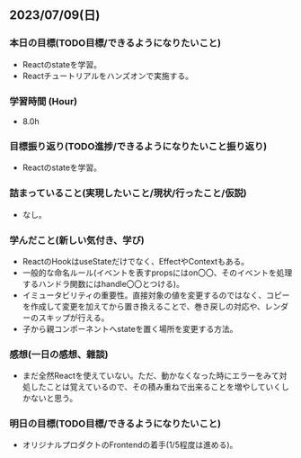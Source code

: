 ## 2023/07/09(日)

### 本日の目標(TODO目標/できるようになりたいこと)

- Reactのstateを学習。
- Reactチュートリアルをハンズオンで実施する。

### 学習時間 (Hour)

- 8.0h

### 目標振り返り(TODO進捗/できるようになりたいこと振り返り)

- Reactのstateを学習。

### 詰まっていること(実現したいこと/現状/行ったこと/仮説)

- なし。

### 学んだこと(新しい気付き、学び)

- ReactのHookはuseStateだけでなく、EffectやContextもある。
- 一般的な命名ルール(イベントを表すpropsにはon〇〇、そのイベントを処理するハンドラ関数にはhandle〇〇とつける)。
- イミュータビリティの重要性。直接対象の値を変更するのではなく、コピーを作成して変更を加えてから置き換えることで、巻き戻しの対応や、レンダーのスキップが行える。
- 子から親コンポーネントへstateを置く場所を変更する方法。

### 感想(一日の感想、雜談)

- まだ全然Reactを使えていない。ただ、動かなくなった時にエラーをみて対処したことは覚えているので、その積み重ねで出来ることを増やしていくしかないと思う。

### 明日の目標(TODO目標/できるようになりたいこと)

- オリジナルプロダクトのFrontendの着手(1/5程度は進める)。
